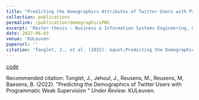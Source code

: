 ```yaml
---
title: "Predicting the Demographics Attributes of Twitter Users with Programmatic Weak Supervision"
collection: publications
permalink: /publication/demographicsPWS
excerpt: 'Master thesis : Business & Information Systems Engineering, major Data Science'
date: 2022-06-03
venue: 'KULeuven'
paperurl: ''
citation: 'Tonglet, J., et al. (2022). &quot;Predicting the Demographics of Twitter Users with Programmatic Weak Supervision.&quot; <i>KU Leuven</i>.'
---
```


<!-- [Download paper here](http://academicpages.github.io/files/paper1.pdf) -->
[code](https://github.com/jtonglet/Demographics-PWS)

Recommended citation: Tonglet, J., Jehoul, J., Reusens, M., Reusens, M, Baesens, B. (2022). "Predicting the Demographics of Twitter Users with Programmatic Weak Supervision " <i>Under Review</i>. KULeuven.
